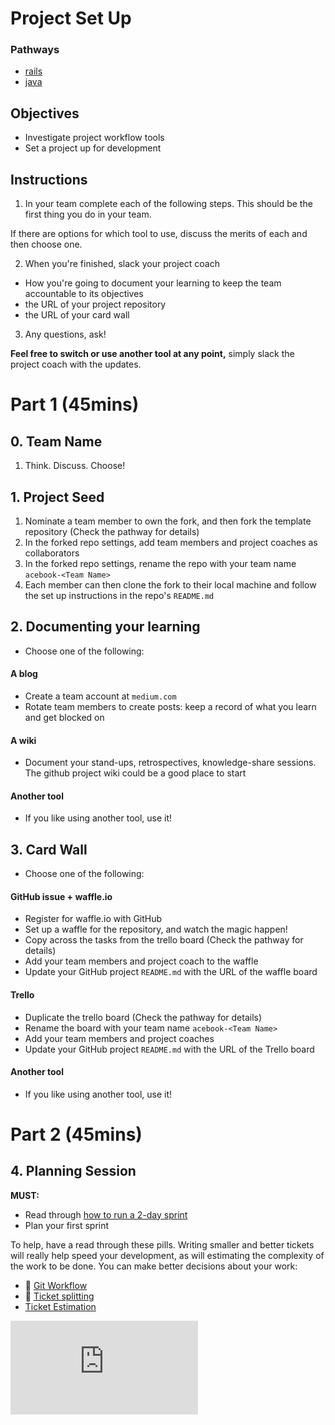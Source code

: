# Project Set Up

### Pathways

- [rails](./rails)
- [java](./java)


## Objectives

- Investigate project workflow tools
- Set a project up for development

## Instructions
1. In your team complete each of the following steps. This should be the first thing you do in your team.

  If there are options for which tool to use, discuss the merits of each and then choose one.

2. When you're finished, slack your project coach
  - How you're going to document your learning to keep the team accountable to its objectives
  - the URL of your project repository
  - the URL of your card wall

3. Any questions, ask!

 **Feel free to switch or use another tool at any point,** simply slack the project coach with the updates.

# Part 1 (45mins)

## 0. Team Name

1. Think. Discuss. Choose!

## 1. Project Seed

1. Nominate a team member to own the fork, and then fork the template repository (Check the pathway for details)
2. In the forked repo settings, add team members and project coaches as collaborators
3. In the forked repo settings, rename the repo with your team name `acebook-<Team Name>`
4. Each member can then clone the fork to their local machine and follow the set up instructions in the repo's `README.md`

## 2. Documenting your learning

- Choose one of the following:

#### A blog
- Create a team account at `medium.com`
- Rotate team members to create posts: keep a record of what you learn and get blocked on

#### A wiki
- Document your stand-ups, retrospectives, knowledge-share sessions. The github project wiki could be a good place to start

#### Another tool
- If you like using another tool, use it!

## 3. Card Wall

- Choose one of the following:

#### GitHub issue + waffle.io
- Register for waffle.io with GitHub
- Set up a waffle for the repository, and watch the magic happen!
- Copy across the tasks from the trello board (Check the pathway for details)
- Add your team members and project coach to the waffle
- Update your GitHub project `README.md` with the URL of the waffle board

#### Trello

- Duplicate the trello board (Check the pathway for details)
- Rename the board with your team name `acebook-<Team Name>`
- Add your team members and project coaches
- Update your GitHub project `README.md` with the URL of the Trello board

#### Another tool
- If you like using another tool, use it!

# Part 2 (45mins)

## 4. Planning Session

**MUST:**
- Read through [how to run a 2-day sprint](../how-to/2_day_sprint.md)
- Plan your first sprint

To help, have a read through these pills. Writing smaller and better tickets will really help speed your development, as will estimating the complexity of the work to be done. You can make better decisions about your work:
 - :pill: [Git Workflow](../pills/development_workflow.md)
 - :pill: [Ticket splitting](../pills/splitting_stories.md)
 - [Ticket Estimation](https://www.atlassian.com/agile/project-management/estimation)


![Tracking pixel](https://githubanalytics.herokuapp.com/course/engineering_projects/project_setup.md)
